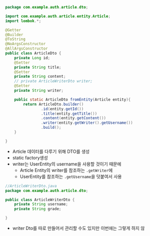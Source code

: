 ```java
package com.example.auth.article.dto;

import com.example.auth.article.entity.Article;
import lombok.*;

@Getter
@Builder
@ToString
@NoArgsConstructor
@AllArgsConstructor
public class ArticleDto {
    private Long id;
    @Setter
    private String title;
    @Setter
    private String content;
    // private ArticleWriterDto writer;
    @Setter
    private String writer;

    public static ArticleDto fromEntity(Article entity){
        return ArticleDto.builder()
                .id(entity.getId())
                .title(entity.getTitle())
                .content(entity.getContent())
                .writer(entity.getWriter().getUsername())
                .build();
    }

}
```
- Article 데이터를 다루기 위해 DTO를 생성
- static factory생성
- writer는 UserEntity의 username을 사용할 것이기 때문에
  - Article Entity의 writer를 참조하는 `.getWriter`에
  - UserEntity를 참조하는 `.getUsername`을 덧붙여서 사용

```java
//ArticleWriterDto.java
package com.example.auth.article.dto;

public class ArticleWriterDto {
    private String username;
    private String grade;

}
```
- writer Dto를 따로 만들어서 관리할 수도 있지만 이번에는 그렇게 하지 않